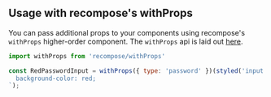 ## Usage with recompose's withProps

You can pass additional props to your components using recompose's `withProps` higher-order component. The `withProps` api is laid out [here](https://github.com/acdlite/recompose/blob/master/docs/API.md#withprops).

```js
import withProps from 'recompose/withProps'

const RedPasswordInput = withProps({ type: 'password' })(styled('input')`
  background-color: red;
`);
```

